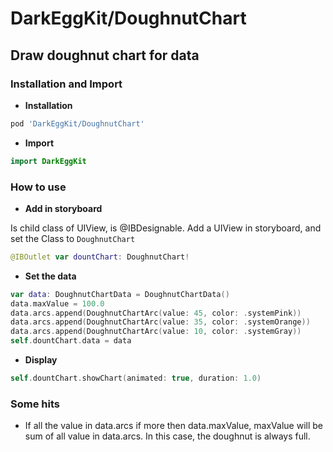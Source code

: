 # DarkEggKit/DoughnutChart

## Draw doughnut chart for data

### Installation and Import

* **Installation**
```ruby
pod 'DarkEggKit/DoughnutChart'
```

* **Import**

```Swift
import DarkEggKit
```

### How to use

* **Add in storyboard**

Is child class of UIView, is @IBDesignable.
Add a UIView in storyboard, and set the Class to ```DoughnutChart```

```Swift
@IBOutlet var dountChart: DoughnutChart!
```

* **Set the data**

```Swift
var data: DoughnutChartData = DoughnutChartData()
data.maxValue = 100.0
data.arcs.append(DoughnutChartArc(value: 45, color: .systemPink))
data.arcs.append(DoughnutChartArc(value: 35, color: .systemOrange))
data.arcs.append(DoughnutChartArc(value: 10, color: .systemGray))
self.dountChart.data = data
```

* **Display**

```Swift
self.dountChart.showChart(animated: true, duration: 1.0)
```

### Some hits

* If all the value in data.arcs if more then data.maxValue, maxValue will be sum of all value in data.arcs.
In this case, the doughnut is always full.
